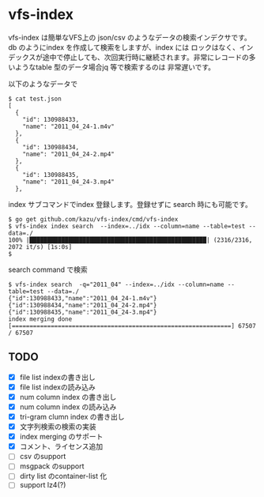 vfs-index
===================

vfs-index は簡単なVFS上の json/csv のようなデータの検索インデクサです。 db のようにindex を作成して検索をしますが、index には
ロックはなく、インデックスが途中で停止しても、次回実行時に継続されます。非常にレコードの多いようなtable 型のデータ場合jq 等で検索するのは
非常遅いです。


以下のようなデータで
```console
$ cat test.json
[
  {
    "id": 130988433,
    "name": "2011_04_24-1.m4v"
  },
  {
    "id": 130988434,
    "name": "2011_04_24-2.mp4"
  },
  {
    "id": 130988435,
    "name": "2011_04_24-3.mp4"
  },

```

index サブコマンドでindex 登録します。登録せずに search 時にも可能です。

```console 
$ go get github.com/kazu/vfs-index/cmd/vfs-index
$ vfs-index index search  --index=../idx --column=name --table=test --data=./
100% |██████████████████████████████████████████████████| (2316/2316, 2072 it/s) [1s:0s]
$
```

search command で検索

```
$ vfs-index search  -q="2011_04" --index=../idx --column=name --table=test --data=./
{"id":130988433,"name":"2011_04_24-1.m4v"}
{"id":130988434,"name":"2011_04_24-2.mp4"}
{"id":130988435,"name":"2011_04_24-3.mp4"}
index merging done [==============================================================] 67507 / 67507
```





## TODO

- [x] file list indexの書き出し
- [x] file list indexの読み込み
- [x] num column index の書き出し
- [x] num column index の読み込み
- [x] tri-gram clumn index の書き出し
- [x] 文字列検索の検索の実装
- [x] index merging のサポート
- [x] コメント、ライセンス追加
- [ ] csv のsupport
- [ ] msgpack のsupport
- [ ] dirty list のcontainer-list 化
- [ ] support lz4(?)